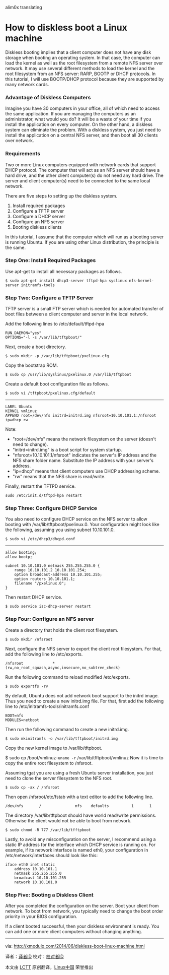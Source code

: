 alim0x translating

How to diskless boot a Linux machine
================================================================================
Diskless booting implies that a client computer does not have any disk storage when booting an operating system. In that case, the computer can load the kernel as well as the root filesystem from a remote NFS server over network. It may use several different methods to load the kernel and the root filesystem from an NFS server: RARP, BOOTP or DHCP protocols. In this tutorial, I will use BOOTP/DHCP protocol because they are supported by many network cards.

### Advantage of Diskless Computers ###

Imagine you have 30 computers in your office, all of which need to access the same application. If you are managing the computers as an administrator, what would you do? It will be a waste of your time if you install the application on every computer. On the other hand, a diskless system can eliminate the problem. With a diskless system, you just need to install the application on a central NFS server, and then boot all 30 clients over network.

### Requirements ###

Two or more Linux computers equipped with network cards that support DHCP protocol. The computer that will act as an NFS server should have a hard drive, and the other client computer(s) do not need any hard drive. The server and client computer(s) need to be connected to the same local network.

There are five steps to setting up the diskless system.

1. Install required packages
1. Configure a TFTP server
1. Configure a DHCP server
1. Configure an NFS server
1. Booting diskless clients

In this tutorial, I assume that the computer which will run as a booting server is running Ubuntu. If you are using other Linux distribution, the principle is the same.

### Step One: Install Required Packages ###

Use apt-get to install all necessary packages as follows.

    $ sudo apt-get install dhcp3-server tftpd-hpa syslinux nfs-kernel-server initramfs-tools

### Step Two: Configure a TFTP Server ###

TFTP server is a small FTP server which is needed for automated transfer of boot files between a client computer and server in the local network.

Add the following lines to /etc/default/tftpd-hpa

    RUN_DAEMON="yes"
    OPTIONS="-l -s /var/lib/tftpboot/"

Next, create a boot directory.

    $ sudo mkdir -p /var/lib/tftpboot/pxelinux.cfg

Copy the bootstrap ROM.

    $ sudo cp /usr/lib/syslinux/pxelinux.0 /var/lib/tftpboot

Create a default boot configuration file as follows.

    $ sudo vi /tftpboot/pxelinux.cfg/default

----------

    LABEL Ubuntu
    KERNEL vmlinuz
    APPEND root=/dev/nfs initrd=initrd.img nfsroot=10.10.101.1:/nfsroot ip=dhcp rw

Note:

- "root=/dev/nfs" means the network filesystem on the server (doesn't need to change).
- "initrd=initrd.img" is a boot script for system startup.
- "nfsroot=10.10.101.1/nfsroot" indicates the server's IP address and the NFS share folder name. Substitute the IP address with your server's address.
- "ip=dhcp" means that client computers use DHCP addressing scheme.
- "rw" means that the NFS share is read/write.

Finally, restart the TFTPD service.

    sudo /etc/init.d/tftpd-hpa restart

### Step Three: Configure DHCP Service ###

You also need to configure DHCP service on the NFS server to allow booting with /var/lib/tftpboot/pxelinux.0. Your configuration might look like the following, assuming you using subnet 10.10.101.0.

    $ sudo vi /etc/dhcp3/dhcpd.conf

----------

    allow booting;
    allow bootp;
    
    subnet 10.10.101.0 netmask 255.255.255.0 {
    	range 10.10.101.2 10.10.101.254;
    	option broadcast-address 10.10.101.255;
    	option routers 10.10.101.1;
    	filename "/pxelinux.0";
    }

Then restart DHCP service.

    $ sudo service isc-dhcp-server restart

### Step Four: Configure an NFS server ###

Create a directory that holds the client root filesystem.

    $ sudo mkdir /nfsroot

Next, configure the NFS server to export the client root filesystem. For that, add the following line to /etc/exports.

    /nfsroot             *(rw,no_root_squash,async,insecure,no_subtree_check)

Run the following command to reload modified /etc/exports.

    $ sudo exportfs -rv

By default, Ubuntu does not add network boot support to the initrd image. Thus you need to create a new initrd.img file. For that, first add the following line to /etc/initramfs-tools/initramfs.conf

    BOOT=nfs
    MODULES=netboot

Then run the following command to create a new initrd.img.

    $ sudo mkinitramfs -o /var/lib/tftpboot/initrd.img

Copy the new kernel image to /var/lib/tftpboot.

$ sudo cp /boot/vmlinuz-`uname -r` /var/lib/tfftpboot/vmlinuz
Now it is time to copy the entire root filesystem to /nfsroot.

Assuming tgat you are using a fresh Ubuntu server installation, you just need to clone the server filesystem to the NFS root.

    $ sudo cp -ax / /nfsroot

Then open /nfsroot/etc/fstab with a text editor to add the following line.

    /dev/nfs       /               nfs    defaults          1       1

The directory /var/lib/tftpboot should have world read/write permissions. Otherwise the client would not be able to boot from network.

    $ sudo chmod -R 777 /var/lib/tfftpboot

Lastly, to avoid any misconfiguration on the server, I recommend using a static IP address for the interface which DHCP service is running on. For example, if its network interface is named eth0, your configuration in /etc/network/interfaces should look like this:

    iface eth0 inet static
    	address 10.10.101.1
    	netmask 255.255.255.0
    	broadcast 10.10.101.255
    	network 10.10.101.0

### Step Five: Booting a Diskless Client ###

After you completed the configuration on the server. Boot your client from network. To boot from network, you typically need to change the boot order priority in your BIOS configuration.

If a client booted successful, then your diskless environment is ready. You can add one or more client computers without changing anything.

--------------------------------------------------------------------------------

via: http://xmodulo.com/2014/06/diskless-boot-linux-machine.html

译者：[译者ID](https://github.com/译者ID) 校对：[校对者ID](https://github.com/校对者ID)

本文由 [LCTT](https://github.com/LCTT/TranslateProject) 原创翻译，[Linux中国](http://linux.cn/) 荣誉推出
